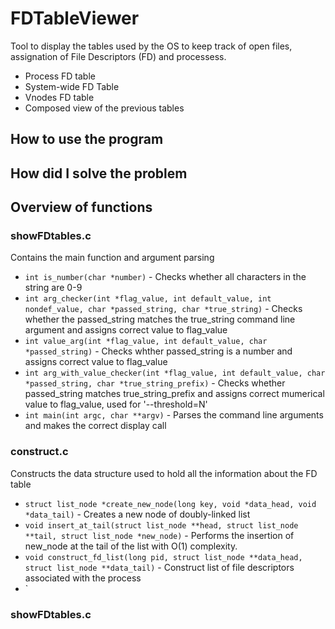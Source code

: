 # FDTableViewer
Tool to display the tables used by the OS to keep track of open files, assignation of File Descriptors (FD) and processess.
  * Process FD table
  * System-wide FD Table
  * Vnodes FD table
  * Composed view of the previous tables

## How to use the program

## How did I solve the problem

## Overview of functions
### showFDtables.c
Contains the main function and argument parsing
  * `int is_number(char *number)` - Checks whether all characters in the string are 0-9
  * `int arg_checker(int *flag_value, int default_value, int nondef_value, char *passed_string, char *true_string)` - Checks whether the passed_string matches the true_string command line argument and assigns correct value to flag_value
  * `int value_arg(int *flag_value, int default_value, char *passed_string)` - Checks whther passed_string is a number and assigns correct value to flag_value
  * `int arg_with_value_checker(int *flag_value, int default_value, char *passed_string, char *true_string_prefix)` - Checks whether passed_string matches true_string_prefix and assigns correct mumerical value to flag_value, used for '--threshold=N'
  * `int main(int argc, char **argv)` - Parses the command line arguments and makes the correct display call
### construct.c
Constructs the data structure used to hold all the information about the FD table
  * `struct list_node *create_new_node(long key, void *data_head, void *data_tail)` -  Creates a new node of doubly-linked list
  * `void insert_at_tail(struct list_node **head, struct list_node **tail, struct list_node *new_node)` - Performs the insertion of new_node at the tail of the list with O(1) complexity.
  * `void construct_fd_list(long pid, struct list_node **data_head, struct list_node **data_tail)` - Construct list of file descriptors associated with the process
  * `
### showFDtables.c
